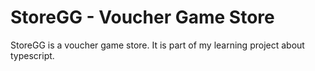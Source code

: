 # StoreGG - Voucher Game Store

StoreGG is a voucher game store. It is part of my learning project about typescript.
